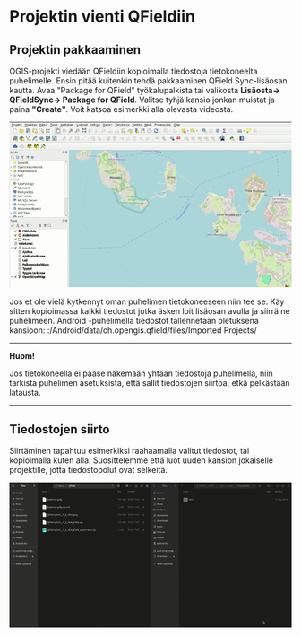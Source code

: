 # Projektin vienti QFieldiin

## Projektin pakkaaminen
QGIS-projekti viedään QFieldiin kopioimalla tiedostoja tietokoneelta puhelimelle. Ensin pitää kuitenkin tehdä pakkaaminen QField Sync-lisäosan kautta. Avaa "Package for QField" työkalupalkista tai valikosta **Lisäosta-> QFieldSync-> Package for QField**. Valitse tyhjä kansio jonkan muistat ja paina **"Create"**. Voit katsoa esimerkki alla olevasta videosta. 

![Pakkaaminen QFieldiin](img/qfield_pakkaaminen.gif)

Jos et ole vielä kytkennyt oman puhelimen tietokoneeseen niin tee se. Käy sitten kopioimassa kaikki tiedostot jotka äsken loit lisäosan avulla ja siirrä ne puhelimeen. Android -puhelimella tiedostot tallennetaan oletuksena kansioon: <drive>:/Android/data/ch.opengis.qfield/files/Imported Projects/ 

---
**Huom!**

 Jos tietokoneella ei pääse näkemään yhtään tiedostoja puhelimella, niin tarkista puhelimen asetuksista, että sallit tiedostojen siirtoa, etkä pelkästään latausta.

---
## Tiedostojen siirto
Siirtäminen tapahtuu esimerkiksi raahaamalla valitut tiedostot, tai kopioimalla kuten alla. Suosittelemme että luot uuden kansion jokaiselle projektille, jotta tiedostopolut ovat selkeitä.

![Tiedostojen siirto puhelimeen](img/tiedostojen_siirto.gif)
